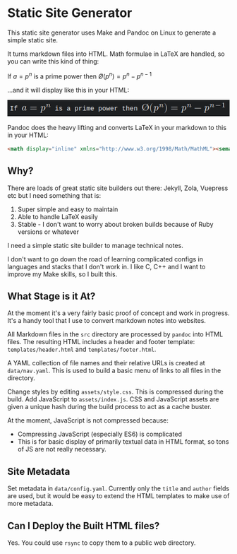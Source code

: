 Static Site Generator
=====================
This static site generator uses Make and Pandoc on Linux to generate a simple static site.

It turns markdown files into HTML. Math formulae in LaTeX are handled, so you can write this kind of thing:

If $a = p^n$ is a prime power then $Ø(p^n) = p^n - p^{n - 1}$

...and it will display like this in your HTML:

![Image showing formula](eulers-totient-function.png?raw=true "Euler's totient function")

Pandoc does the heavy lifting and converts LaTeX in your markdown to this in your HTML:

```html
<math display="inline" xmlns="http://www.w3.org/1998/Math/MathML"><semantics><mrow><mi>Ø</mi><mo stretchy="false" form="prefix">(</mo><msup><mi>p</mi><mi>n</mi></msup><mo stretchy="false" form="postfix">)</mo><mo>=</mo><msup><mi>p</mi><mi>n</mi></msup><mo>−</mo><msup><mi>p</mi><mrow><mi>n</mi><mo>−</mo><mn>1</mn></mrow></msup></mrow><annotation encoding="application/x-tex">Ø(p^n) = p^n - p^{n - 1}</annotation></semantics></math>

```


Why?
----
There are loads of great static site builders out there: Jekyll, Zola, Vuepress etc but I need something that is:

1. Super simple and easy to maintain
2. Able to handle LaTeX easily
3. Stable - I don't want to worry about broken builds because of Ruby versions or whatever

I need a simple static site builder to manage technical notes.

I don't want to go down the road of learning complicated configs in languages and stacks that I don't work in. I like C, C++ and I want to improve my Make skills, so I built this.

What Stage is it At?
--------------------
At the moment it's a very fairly basic proof of concept and work in progress. It's a handy tool that I use to convert markdown notes into websites.

All Markdown files in the `src` directory are processed by `pandoc` into HTML files. The resulting HTML includes a header and footer template: `templates/header.html` and `templates/footer.html`.

A YAML collection of file names and their relative URLs is created at `data/nav.yaml`. This is used to build a basic menu of links to all files in the directory.

Change styles by editing `assets/style.css`. This is compressed during the build. Add JavaScript to `assets/index.js`. CSS and JavaScript assets are given a unique hash during the build process to act as a cache buster.

At the moment, JavaScript is not compressed because:

* Compressing JavaScript (especially ES6) is complicated
* This is for basic display of primarily textual data in HTML format, so tons of JS are not really necessary.

Site Metadata
-------------
Set metadata in `data/config.yaml`. Currently only the `title` and `author` fields are used, but it would be easy to extend the HTML templates to make use of more metadata.

Can I Deploy the Built HTML files?
----------------------------------
Yes. You could use `rsync` to copy them to a public web directory.
